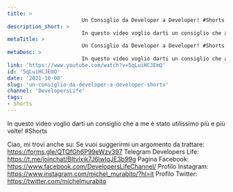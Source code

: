 ```yaml
---
title: > 
                        Un Consiglio da Developer a Developer! #Shorts
description_short: > 
                        In questo video voglio darti un consiglio che a me è stato utilissimo più e più volte! #Shorts Ciao, mi trovi anche su: Se vuoi ...
metaTitle: > 
                        Un Consiglio da Developer a Developer! #Shorts
metaDesc: > 
                        In questo video voglio darti un consiglio che a me è stato utilissimo più e più volte! #Shorts Ciao, mi trovi anche su: Se vuoi ...
link: 'https://www.youtube.com/watch?v=5qLuiHCJEmQ'
id: '5qLuiHCJEmQ'
date: '2021-10-08'
slug: 'un-consiglio-da-developer-a-developer-shorts'
channel: 'DevelopersLife'
tags: 
- Shorts
---
```

In questo video voglio darti un consiglio che a me è stato utilissimo più e più volte! #Shorts

Ciao, mi trovi anche su:
Se vuoi suggerirmi un argomento da trattare: https://forms.gle/QTQfGh6P99eWzv397
Telegram Developers Life: https://t.me/joinchat/BItvlxik7J6iwIqJE3b99g
Pagina Facebook: https://www.facebook.com/DevelopersLifeChannel/
Profilo Instagram: https://www.instagram.com/michel_murabito/?hl=it
Profilo Twitter: https://twitter.com/michelmurabito​